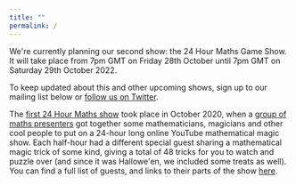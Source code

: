 ```yaml
---
title: ""
permalink: /
---
```


We're currently planning our second show: the 24 Hour Maths Game Show. It will take place from 7pm GMT on Friday 28th October until 7pm GMT on Saturday 29th October 2022.

To keep updated about this and other upcoming shows, sign up to our mailing list below or [follow us on Twitter](https://twitter.com/24hourmaths).

The [first 24 Hour Maths show](magic.md) took place in October 2020, when a [group of maths presenters](team.md) got together some mathematicians, 
magicians and other cool people to put on a 24-hour long online YouTube mathematical magic show. Each half-hour had a 
different special guest sharing a mathematical magic trick of some kind, giving a total of 48 tricks for you to watch and 
puzzle over (and since it was Hallowe'en, we included some treats as well).
You can find a full list of guests, and links to their parts of the show [here](magic.md).

<div style="text-align: center" class="sender-form-field" data-sender-form-id="kyx9nvl2akal8dqdddu"></div>
